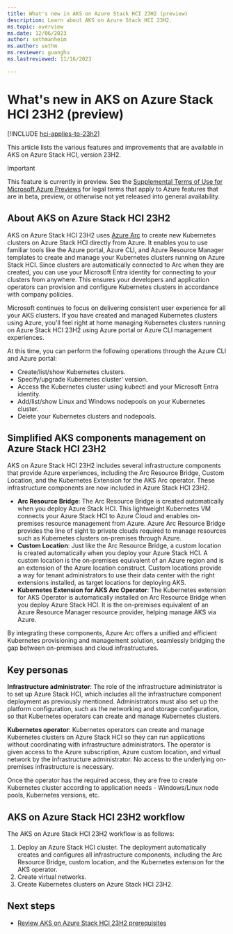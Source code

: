 ```yaml
---
title: What's new in AKS on Azure Stack HCI 23H2 (preview)
description: Learn about AKS on Azure Stack HCI 23H2.
ms.topic: overview
ms.date: 12/06/2023
author: sethmanheim
ms.author: sethm 
ms.reviewer: guanghu
ms.lastreviewed: 11/16/2023

---
```


# What's new in AKS on Azure Stack HCI 23H2 (preview)

[!INCLUDE [hci-applies-to-23h2](includes/hci-applies-to-23h2.md)]

This article lists the various features and improvements that are available in AKS on Azure Stack HCI, version 23H2.

> [!IMPORTANT]
> This feature is currently in preview. See the [Supplemental Terms of Use for Microsoft Azure Previews](https://azure.microsoft.com/support/legal/preview-supplemental-terms/) for legal terms that apply to Azure features that are in beta, preview, or otherwise not yet released
> into general availability.

## About AKS on Azure Stack HCI 23H2

AKS on Azure Stack HCI 23H2 uses [Azure Arc](/azure/azure-arc/overview) to create new Kubernetes clusters on Azure Stack HCI directly from Azure. It enables you to use familiar tools like the Azure portal, Azure CLI, and Azure Resource Manager templates to create and manage your Kubernetes clusters running on Azure Stack HCI. Since clusters are automatically connected to Arc when they are created, you can use your Microsoft Entra identity for connecting to your clusters from anywhere. This ensures your developers and application operators can provision and configure Kubernetes clusters in accordance with company policies.

Microsoft continues to focus on delivering consistent user experience for all your AKS clusters. If you have created and managed Kubernetes clusters using Azure, you'll feel right at home managing Kubernetes clusters running on Azure Stack HCI 23H2 using Azure portal or Azure CLI management experiences.

At this time, you can perform the following operations through the Azure CLI and Azure portal:

- Create/list/show Kubernetes clusters.
- Specify/upgrade Kubernetes cluster' version.
- Access the Kubernetes cluster using kubectl and your Microsoft Entra identity.
- Add/list/show Linux and Windows nodepools on your Kubernetes cluster.
- Delete your Kubernetes clusters and nodepools.

## Simplified AKS components management on Azure Stack HCI 23H2

AKS on Azure Stack HCI 23H2 includes several infrastructure components that provide Azure experiences, including the Arc Resource Bridge, Custom Location, and the Kubernetes Extension for the AKS Arc operator. These infrastructure components are now included in Azure Stack HCI 23H2.

- **Arc Resource Bridge**: The Arc Resource Bridge is created automatically when you deploy Azure Stack HCI. This lightweight Kubernetes VM connects your Azure Stack HCI to Azure Cloud and enables on-premises resource management from Azure. Azure Arc Resource Bridge provides the line of sight to private clouds required to manage resources such as Kubernetes clusters on-premises through Azure.
- **Custom Location**: Just like the Arc Resource Bridge, a custom location is created automatically when you deploy your Azure Stack HCI. A custom location is the on-premises equivalent of an Azure region and is an extension of the Azure location construct. Custom locations provide a way for tenant administrators to use their data center with the right extensions installed, as target locations for deploying AKS.
- **Kubernetes Extension for AKS Arc Operator**: The Kubernetes extension for AKS Operator is automatically installed on Arc Resource Bridge when you deploy Azure Stack HCI. It is the on-premises equivalent of an Azure Resource Manager resource provider, helping manage AKS via Azure.

By integrating these components, Azure Arc offers a unified and efficient Kubernetes provisioning and management solution, seamlessly bridging the gap between on-premises and cloud infrastructures.

## Key personas

**Infrastructure administrator**: The role of the infrastructure administrator is to set up Azure Stack HCI, which includes all the infrastructure component deployment as previously mentioned. Administrators must also set up the platform configuration, such as the networking and storage configuration, so that Kubernetes operators can create and manage Kubernetes clusters.

**Kubernetes operator**: Kubernetes operators can create and manage Kubernetes clusters on Azure Stack HCI so they can run applications without coordinating with infrastructure administrators. The operator is given access to the Azure subscription, Azure custom location, and virtual network by the infrastructure administrator. No access to the underlying on-premises infrastructure is necessary.

Once the operator has the required access, they are free to create Kubernetes cluster according to application needs - Windows/Linux node pools, Kubernetes versions, etc.

## AKS on Azure Stack HCI 23H2 workflow

The AKS on Azure Stack HCI 23H2 workflow is as follows:

1. Deploy an Azure Stack HCI cluster. The deployment automatically creates and configures all infrastructure components, including the Arc Resource Bridge, custom location, and the Kubernetes extension for the AKS operator.
2. Create virtual networks.
3. Create Kubernetes clusters on Azure Stack HCI 23H2.

## Next steps

- [Review AKS on Azure Stack HCI 23H2 prerequisites](aks-hci-network-system-requirements.md)

